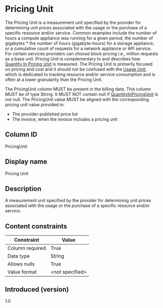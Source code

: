 # Pricing Unit

The Pricing Unit is a measurement unit specified by the provider for determining unit prices associated with the usage or the purchase of a specific resource and/or service. Common examples include the number of hours a compute appliance was running for a given period, the number of gigabytes * the number of hours (gigabyte-hours) for a storage appliance, or a cumulative count of requests for a network appliance or API service. For certain services providers can choose block pricing i.e., million requests as a base unit. Pricing Unit is complementary to and describes how [Quantity In Pricing Unit](#quantityinpricingunit) is measured. The Pricing Unit is primarily focused on pricing and cost and it should not be confused with the [Usage Unit](#usageunit), which is dedicated to tracking resource and/or service consumption and is often at a lower granularity than the Pricing Unit.

The PricingUnit column MUST be present in the billing data. This column MUST be of type String. It MUST NOT contain null if [QuantityInPricingUnit](#quantityinpricingunit) is not null. The PricingUnit value MUST be aligned with the corresponding pricing unit value provided in:

* The provider-published price list
* The invoice, when the invoice includes a pricing unit

## Column ID

PricingUnit

## Display name

Pricing Unit

## Description

A measurement unit specified by the provider for determining unit prices associated with the usage or the purchase of a specific resource and/or service.

## Content constraints

| Constraint      | Value           |
|-----------------|-----------------|
| Column required | True            |
| Data type       | String          |
| Allows nulls    | True            |
| Value format    | \<not specified> |

## Introduced (version)

1.0
